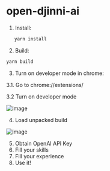 # open-djinni-ai

1. Install:

```sh
   yarn install
```

2. Build:

```sh
yarn build
```

3. Turn on developer mode in chrome:


3.1. Go to chrome://extensions/


3.2 Turn on developer mode

   ![image](https://github.com/mainarthur/open-djinni-ai/assets/67127683/74b4f793-ad5f-4741-851e-76a11b829c4a)

4. Load unpacked build

![image](https://github.com/mainarthur/open-djinni-ai/assets/67127683/d72acf49-802b-429e-b9e6-4eb099566315)


5. Obtain OpenAI API Key
6. Fill your skills
7. Fill your experience
8. Use it!
